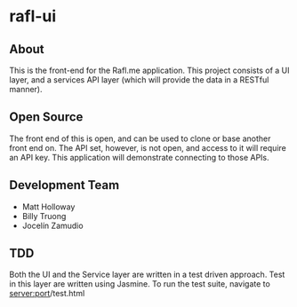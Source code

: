 # rafl-ui

## About
This is the front-end for the Rafl.me application.  This project consists of a UI layer, and a services API layer (which will provide the data in a RESTful manner).  

## Open Source
The front end of this is open, and can be used to clone or base another front end on.  The API set, however, is not open, and access to it will require an API key.  This application will demonstrate connecting to those APIs.

## Development Team
 - Matt Holloway 
 - Billy Truong
 - Jocelín Zamudio

## TDD
Both the UI and the Service layer are written in a test driven approach.  Test in this layer are written using Jasmine.  To run the test suite, navigate to <server:port>/test.html
